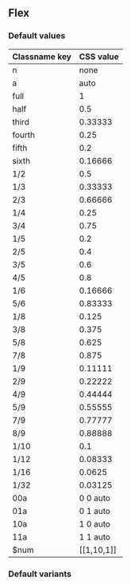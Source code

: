 ## Flex


<!-- <values.flex> -->
### Default values
|Classname key|CSS value |
|-------------|----------|
|n            |none      |
|a            |auto      |
|full         |1|
|half         |0.5|
|third        |0.33333|
|fourth       |0.25|
|fifth        |0.2|
|sixth        |0.16666|
|1/2          |0.5|
|1/3          |0.33333|
|2/3          |0.66666|
|1/4          |0.25|
|3/4          |0.75|
|1/5          |0.2|
|2/5          |0.4|
|3/5          |0.6|
|4/5          |0.8|
|1/6          |0.16666|
|5/6          |0.83333|
|1/8          |0.125|
|3/8          |0.375|
|5/8          |0.625|
|7/8          |0.875|
|1/9          |0.11111|
|2/9          |0.22222|
|4/9          |0.44444|
|5/9          |0.55555|
|7/9          |0.77777|
|8/9          |0.88888|
|1/10         |0.1|
|1/12         |0.08333|
|1/16         |0.0625|
|1/32         |0.03125|
|00a          |0 0 auto  |
|01a          |0 1 auto  |
|10a          |1 0 auto  |
|11a          |1 1 auto  |
|$num         |[[1,10,1]]|

<!-- </values.flex> -->


<!-- <variants.flex> -->
### Default variants

<!-- </variants.flex> -->
